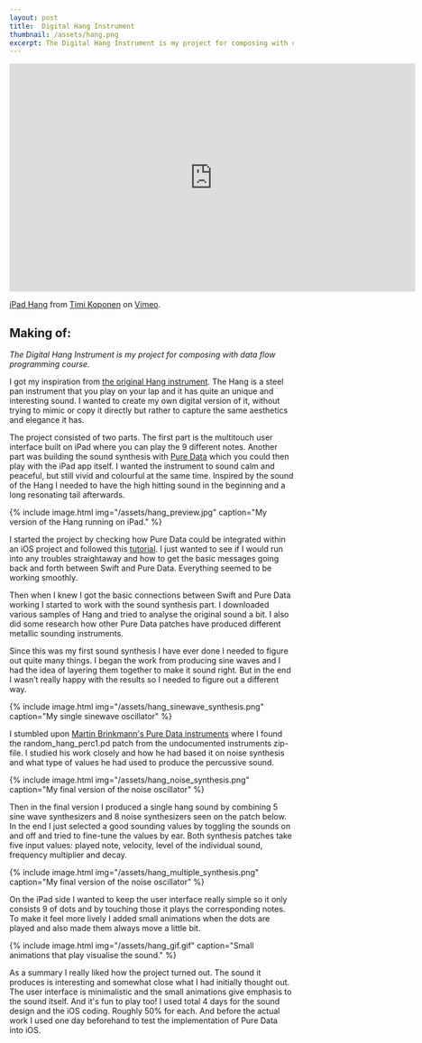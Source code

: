 ```yaml
---
layout: post
title:  Digital Hang Instrument
thumbnail: /assets/hang.png
excerpt: The Digital Hang Instrument is my project for composing with data flow programming course. I did the sound synthesis in Pure Data and built a Hang like multitouch user interface on iPad for playing the 9 different notes.
---
```


<iframe src="https://player.vimeo.com/video/201553429" width="720" height="405" frameborder="0" webkitallowfullscreen mozallowfullscreen allowfullscreen></iframe>
<p><a href="https://vimeo.com/201553429">iPad Hang</a> from <a href="https://vimeo.com/user6135320">Timi Koponen</a> on <a href="https://vimeo.com">Vimeo</a>.</p>

## Making of:

*The Digital Hang Instrument is my project for composing with data flow programming course.*

I got my inspiration from [the original Hang instrument](https://en.wikipedia.org/wiki/Hang_(instrument)). The Hang is a steel pan instrument that you play on your lap and it has quite an unique and interesting sound. I wanted to create my own digital version of it, without trying to mimic or copy it directly but rather to capture the same aesthetics and elegance it has.

The project consisted of two parts. The first part is the multitouch user interface built on iPad where you can play the 9 different notes. Another part was building the sound synthesis with [Pure Data](https://puredata.info/) which you could then play with the iPad app itself. I wanted the instrument to sound calm and peaceful, but still vivid and colourful at the same time. Inspired by the sound of the Hang I needed to have the high hitting sound in the beginning and a long resonating tail afterwards.

{% include image.html
            img="/assets/hang_preview.jpg"
            caption="My version of the Hang running on iPad." %}

I started the project by checking how Pure Data could be integrated within an iOS project and followed this [tutorial](http://defuncapps.tumblr.com/post/129644152544/making-ios-music-apps-with-pure-data-libpd-and). I just wanted to see if I would run into any troubles straightaway and how to get the basic messages going back and forth between Swift and Pure Data. Everything seemed to be working smoothly.

Then when I knew I got the basic connections between Swift and Pure Data working I started to work with the sound synthesis part. I downloaded various samples of Hang and tried to analyse the original sound a bit. I also did some research how other Pure Data patches have produced different metallic sounding instruments.

Since this was my first sound synthesis I have ever done I needed to figure out quite many things. I began the work from producing sine waves and I had the idea of layering them together to make it sound right. But in the end I wasn’t really happy with the results so I needed to figure out a different way.

{% include image.html
            img="/assets/hang_sinewave_synthesis.png"
            caption="My single sinewave oscillator" %}

I stumbled upon [Martin Brinkmann's Pure Data instruments](http://www.martin-brinkmann.de/pd-patches.html) where I found the random_hang_perc1.pd patch from the undocumented instruments zip-file. I studied his work closely and how he had based it on noise synthesis and what type of values he had used to produce the percussive sound.

{% include image.html
            img="/assets/hang_noise_synthesis.png"
            caption="My final version of the noise oscillator" %}

Then in the final version I produced a single hang sound by combining 5 sine wave synthesizers and 8 noise synthesizers seen on the patch below. In the end I just selected a good sounding values by toggling the sounds on and off and tried to fine-tune the values by ear. Both synthesis patches take five input values: played note, velocity, level of the individual sound, frequency multiplier and decay.

{% include image.html
            img="/assets/hang_multiple_synthesis.png"
            caption="My final version of the noise oscillator" %}


On the iPad side I wanted to keep the user interface really simple so it only consists 9 of dots and by touching those it plays the corresponding notes. To make it feel more lively I added small animations when the dots are played and also made them always move a little bit.

{% include image.html
            img="/assets/hang_gif.gif"
            caption="Small animations that play visualise the sound." %}


As a summary I really liked how the project turned out. The sound it produces is interesting and somewhat close what I had initially thought out. The user interface is minimalistic and the small animations give emphasis to the sound itself. And it's fun to play too! I used total 4 days for the sound design and the iOS coding. Roughly 50% for each. And before the actual work I used one day beforehand to test the implementation of Pure Data into iOS.